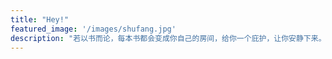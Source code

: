 ```yaml
---
title: "Hey!"
featured_image: '/images/shufang.jpg'
description: "若以书而论，每本书都会变成你自己的房间，给你一个庇护，让你安静下来。"
---
```

